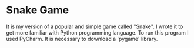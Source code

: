 # Snake Game

It is my version of a popular and simple game called "Snake".
I wrote it to get more familiar with Python programming language.
To run this program I used PyCharm. 
It is necessary to download a 'pygame' library.
